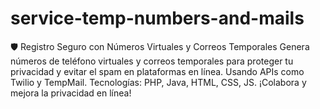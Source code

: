 # service-temp-numbers-and-mails
🛡️ Registro Seguro con Números Virtuales y Correos Temporales Genera números de teléfono virtuales y correos temporales para proteger tu privacidad y evitar el spam en plataformas en línea. Usando APIs como Twilio y TempMail.  Tecnologías: PHP, Java, HTML, CSS, JS.  ¡Colabora y mejora la privacidad en línea!
